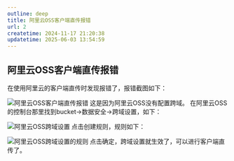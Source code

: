 ```yaml
---
outline: deep
title: 阿里云OSS客户端直传报错
url: 2
createtime: 2024-11-17 21:20:38
updatetime: 2025-06-03 13:54:59
---
```


## 阿里云OSS客户端直传报错
在使用阿里云的客户端直传时发现报错了，报错截图如下：

![阿里云OSS客户端直传报错](/uploads/2024/02/12/f31bf58e355c0ff7656dd6adfc4c1d93.png)
这是因为阿里云OSS没有配置跨域。
在阿里云OSS的控制台那里找到bucket->数据安全->跨域设置，如下：

![阿里云OSS跨域设置](/uploads/2024/02/12/62106a4cbd3bcecc3985bf84cb994a54.png)
点击创建规则，规则如下：

![阿里云OSS跨域设置的规则](/uploads/2024/02/12/a7f95dd2a035d6b1cb7c4bc9b130483b.png)
点击确定，跨域设置就生效了，可以进行客户端直传了。